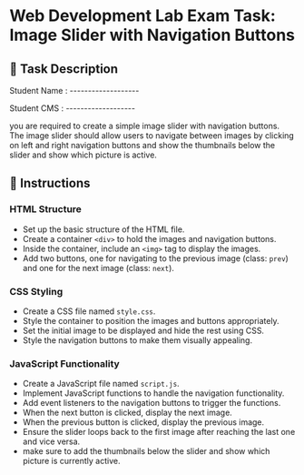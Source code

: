 # Web Development Lab Exam Task: Image Slider with Navigation Buttons

## 📝 Task Description

Student Name : -------------------

Student CMS : -------------------

you are required to create a simple image slider with navigation buttons. The image slider should allow users to navigate between images by clicking on left and right navigation buttons and show the thumbnails below the slider and show which picture is active.

## 📌 Instructions

### HTML Structure

- Set up the basic structure of the HTML file.
- Create a container `<div>` to hold the images and navigation buttons.
- Inside the container, include an `<img>` tag to display the images.
- Add two buttons, one for navigating to the previous image (class: `prev`) and one for the next image (class: `next`).

### CSS Styling

- Create a CSS file named `style.css`.
- Style the container to position the images and buttons appropriately.
- Set the initial image to be displayed and hide the rest using CSS.
- Style the navigation buttons to make them visually appealing.

### JavaScript Functionality

- Create a JavaScript file named `script.js`.
- Implement JavaScript functions to handle the navigation functionality.
- Add event listeners to the navigation buttons to trigger the functions.
- When the next button is clicked, display the next image.
- When the previous button is clicked, display the previous image.
- Ensure the slider loops back to the first image after reaching the last one and vice versa.
- make sure to add the thumbnails below the slider and show which picture is currently active.
